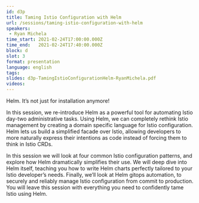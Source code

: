 ```yaml
---
id: d3p
title: Taming Istio Configuration with Helm
url: /sessions/taming-istio-configuration-with-helm
speakers:
 - Ryan Michela
time_start: 2021-02-24T17:00:00.000Z
time_end:   2021-02-24T17:40:00.000Z
block: d
slot: 3
format: presentation
language: english
tags:
slides: d3p-TamingIstioConfigurationHelm-RyanMichela.pdf
videos:
---
```


Helm. It’s not just for installation anymore!

In this session, we re-introduce Helm as a powerful tool for automating Istio day-two administrative tasks. Using Helm, we can completely rethink Istio management by creating a domain specific language for Istio configuration.  Helm lets us build a simplified facade over Istio, allowing developers to more naturally express their intentions as code instead of forcing them to think in Istio CRDs.

In this session we will look at four common Istio configuration patterns, and explore how Helm dramatically simplifies their use. We will deep dive into Helm itself, teaching you how to write Helm charts perfectly tailored to your Istio developer’s needs. Finally, we’ll look at Helm gitops automation, to securely and reliably manage Istio configuration from commit to production. You will leave this session with everything you need to confidently tame Istio using Helm.
